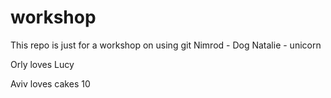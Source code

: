 # workshop
This repo is just for a workshop on using git
Nimrod - Dog
Natalie - unicorn

Orly loves Lucy

Aviv loves cakes 10

